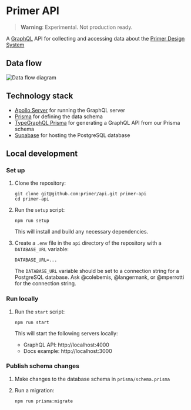 # Primer API

> **Warning**: Experimental. Not production ready.

A [GraphQL](https://graphql.org/) API for collecting and accessing data about the [Primer Design System](https://primer.style)

## Data flow

![Data flow diagram](https://user-images.githubusercontent.com/4608155/179082139-9fc96339-bcd2-4171-a02c-6b693d7fa4eb.png)

## Technology stack

- [Apollo Server](https://www.apollographql.com/docs/apollo-server/) for running the GraphQL server
- [Prisma](https://www.prisma.io/) for defining the data schema
- [TypeGraphQL Prisma](https://prisma.typegraphql.com/) for generating a GraphQL API from our Prisma schema
- [Supabase](https://supabase.com) for hosting the PostgreSQL database

## Local development

### Set up

1. Clone the repository:

   ```shell
   git clone git@github.com:primer/api.git primer-api
   cd primer-api
   ```

1. Run the `setup` script:

   ```shell
   npm run setup
   ```

   This will install and build any necessary dependencies.

1. Create a `.env` file in the `api` directory of the repository with a `DATABASE_URL` variable:

   ```shell
   DATABASE_URL=...
   ```

   The `DATABASE_URL` variable should be set to a connection string for a PostgreSQL database. Ask @colebemis, @langermank, or @mperrotti for the connection string.

### Run locally

1. Run the `start` script:

   ```shell
   npm run start
   ```

   This will start the following servers locally:

   - GraphQL API: http://localhost:4000
   - Docs example: http://localhost:3000

### Publish schema changes

1. Make changes to the database schema in `prisma/schema.prisma`

1. Run a migration:

   ```shell
   npm run prisma:migrate
   ```
